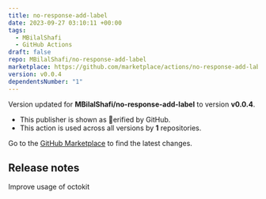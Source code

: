 ```yaml
---
title: no-response-add-label
date: 2023-09-27 03:10:11 +00:00
tags:
  - MBilalShafi
  - GitHub Actions
draft: false
repo: MBilalShafi/no-response-add-label
marketplace: https://github.com/marketplace/actions/no-response-add-label
version: v0.0.4
dependentsNumber: "1"
---
```



Version updated for **MBilalShafi/no-response-add-label** to version **v0.0.4**.
- This publisher is shown as erified by GitHub.
- This action is used across all versions by **1** repositories.

Go to the [GitHub Marketplace](https://github.com/marketplace/actions/no-response-add-label) to find the latest changes.

## Release notes

Improve usage of octokit
